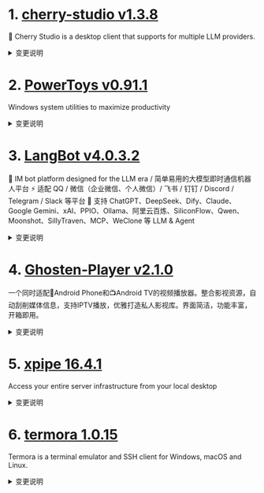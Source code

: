 
# 1. [cherry-studio v1.3.8](https://github.com/CherryHQ/cherry-studio/releases/tag/v1.3.8)  
🍒 Cherry Studio is a desktop client that supports for multiple LLM providers.
<details>
<summary>变更说明</summary>

## What's Changed
* fix: update mcp sdk version to solve the bug-preserve custom paths in SSE endpoint URLs  
* feat: upgrade electron to 35.2.2  
* 拓宽”请选择要检测的模型“模态框  
* feat: add citation list right-click copy  
* Gitee AI:update name, update models  
* refactor(CodeEditor): add more options to props for better customization, fix auto theme  
* Fix: Update file API usage for Electron 35.2.2 and add translations f…  
* feat: Drop file improvements  
* fix: change minimax's URL  
* chore: reduce package size  
* fix: Ensure last app is displayed when no filtered apps are found  
* feat: support skipping files during backup(slim backup)  
* feat: implement useFullscreen hook and integrate with NavbarRight for dynamic padding  
* feat: Highlighted search in chat page  
* fix: font-family changed in Windows with new Electron  
* fix: Prevent sending message during input method composition in mini window  
* chore: remove unused packages  
* refactor: clean up code for `MessageGroupModelList`  
* feat: make sidebar setting group collapsible  
* fix: Summary for single message export doesn't work.  
* fix(i18n): websearch has no translation  
* hotfix: github models check error  
* fix: Search results are on the right side  
* feat: add buildFunctionCallToolName utility for generating tool names  
* feat: add MCP Run Python server and integrate Pyodide for executing P…  
* Revert "feat: add MCP Run Python server and integrate Pyodide for exe…  
* fix: 多发消息时除fold布局以外的其他布局不能被渲染  
* refactor: serif messageFont & index.scss structure  
* refactor: transparent border for code blocks  
* feat: add FloatingSidebar component and integrate assistant switching…  
* refactor: improve sanitization and formatting in buildFunctionCallToo…  
* fix: update token limits for Claude models  
* refactor(messageThunk): optimize message update logic with atomic mod…  
* refactor: implement message editing and resend functionality   
* Add-aihubmix-ideogram-v3  
* refactor(Scrollbar): Optimize scroll handling logic to support external scroll events  
* hotfix: enhance reasoning summary handling in OpenAI response processing  
* feat: add zoom factor handling on window restore in WindowService  
* Hotfix/gemini-para-bug  
* hotfix: respect user-defined model group name  
* feat(settings): add OpenAI alert  
* hotfix: add OpenAI settings tab and related functionality  
* feat: support default Quick Assistant model  
* feat: add resolveFilePath functionality to resolve restoring from different computer  
* fix: update file path resolution in new Electron  
* feat: add MCP servers via JSON quickly  
* refactor: centralize paste handling logic with PasteService  
* chore: update Hailuo logo  
* feat: add new model provider BurnCloud  
* fix(mcp): mcp result preview is missing parameters  
* fix: knowledge icon consistency across components  
* fix: add context menu trigger to FloatingSidebar component  

## New Contributors
*  made their first contribution in 
*  made their first contribution in 
*  made their first contribution in 
*  made their first contribution in 
*  made their first contribution in 
*  made their first contribution in 
*  made their first contribution in 

**Full Changelog**:   

</details>

# 2. [PowerToys v0.91.1](https://github.com/microsoft/PowerToys/releases/tag/v0.91.1)  
Windows system utilities to maximize productivity
<details>
<summary>变更说明</summary>

This is a patch release to fix issues in v0.91 we deemed important for stability based on incoming rates. See  for full release notes.

## Installer Hashes

[ptUserX64]:  
[ptUserArm64]:  
[ptMachineX64]:  
[ptMachineArm64]: 
 
|  Description   | Filename | sha256 hash |
|----------------|----------|-------------|
| Per user - x64       | [PowerToysUserSetup-0.91.1-x64.exe][ptUserX64] | 42EA4A3E8C79A5456476D19E72B3E2AB9393A89C4DC7442EB7EE5A1E3490D38A |
| Per user - ARM64     | [PowerToysUserSetup-0.91.1-arm64.exe][ptUserArm64] | F3F433FE04049F9197411D792AADEBF34E3BE7FE16327BD8B73D2A046ED8BAF6 |
| Machine wide - x64   | [PowerToysSetup-0.91.1-x64.exe][ptMachineX64] | EC4BC3A8625775866B0ED4577CCF83E6EC7B1A0AD267379DDBAF4FE49C7B5BDD |
| Machine wide - ARM64 | [PowerToysSetup-0.91.1-arm64.exe][ptMachineArm64] | 9CB8911008420D0E446AE3D5CE365E447FA4DF9DCF9337F3A80F933C00FC3689 |

## Highlights

-  - Command Palette: Fixed regression where it ran as admin instead of the current user when PowerToys was elevated; also resolved extension launch failures occurring only in admin mode.
-  - Workspaces: Fixed regression where command-line options support was expected but missing when launching classic Win32 apps (e.g. Edge, Chrome).
-  - Quick Accent: Fixed regression requiring activation key to be held simultaneously with the key during the "Input delays" period for accent selection; instead, only the key needs to be held after activation.
  

</details>

# 3. [LangBot v4.0.3.2](https://github.com/RockChinQ/LangBot/releases/tag/v4.0.3.2)  
🤩 IM bot platform designed for the LLM era / 简单易用的大模型即时通信机器人平台 ⚡️ 适配 QQ / 微信（企业微信、个人微信）/ 飞书 / 钉钉 / Discord / Telegram / Slack 等平台 🧩 支持 ChatGPT、DeepSeek、Dify、Claude、Google Gemini、xAI、PPIO、Ollama、阿里云百炼、SiliconFlow、Qwen、Moonshot、SillyTraven、MCP、WeClone 等 LLM & Agent
<details>
<summary>变更说明</summary>

## What's Changed
* 解决webUI模型配置页面卡片溢出问题  
* St/webui  
* feat:add qoute message process and add Whether to enable this function  
* feat: add supports for testing llm models  
* Update bug-report_en.yml  
* fix: update auto-reply probability description in trigger.yaml  

## New Contributors
*  made their first contribution in 
*  made their first contribution in 

**Full Changelog**:   

</details>

# 4. [Ghosten-Player v2.1.0](https://github.com/GhostenEditor/Ghosten-Player/releases/tag/v2.1.0)  
一个同时适配📱Android Phone和📺Android TV的视频播放器。整合影视资源，自动刮削媒体信息，支持IPTV播放，优雅打造私人影视库。界面简洁，功能丰富，开箱即用。
<details>
<summary>变更说明</summary>

> 如果项目对您有帮助，就请给颗吧。
> 请我喝咖啡(支持作者) ☕️ 
> QQ群 1033449405

## 🎉New Features

1. TV端支持按键自定义，设置➡️其他设置➡️快捷键
!
2. 增加独立的播放器入口，能够直接选择文件或输入链接进行播放 
3. 媒体库同步和刮削支持多线程，支持暂停、取消操作，以适配文件量非常大的媒体库

## 🐞Bug Fixed

1. 阿里云盘因播放地址过期，而无法自动恢复播放
2. TMDB刮削时因为年份问题导致刮削失败 
3. 升级至2.0后的若干bug修复(未进行单独记录)

## 🚀 Improvement

1. TV端Light模式下背景图调整
2. 优化加载和错误的提示信息，以适配连接emby like server且网络较慢的场景。此前在emby like server时，可能因为网络问题，导致页面长时间出于空白或卡顿的状态
3. 首页改为分页查询，以适配连接emby like server且数据较多的场景  

## What's Changed
* Releases/v2.1.0  

**Full Changelog**:   

</details>

# 5. [xpipe 16.4.1](https://github.com/xpipe-io/xpipe/releases/tag/16.4.1)  
Access your entire server infrastructure from your local desktop
<details>
<summary>变更说明</summary>

- Fix key file selection throwing NullPointer for VMs in 16.4
- Fix choco updater showing updates prior to availability


## Downloads

You can find all downloadable artifacts below attached to this release. For installation instructions, see the .

All artifacts are signed by   

</details>

# 6. [termora 1.0.15](https://github.com/TermoraDev/termora/releases/tag/1.0.15)  
Termora is a terminal emulator and SSH client for Windows, macOS and Linux.
<details>
<summary>变更说明</summary>

### New features/Updates

- Support for disabling hyperlink 
- Modify permissions to support recursion 


### Bug fixes

- Fix snippet unescape 
- Fix double-click to open the host 
- Fix process Device Status Report (DSR) 
- Fix SFTP drag and drop upload 
- Fix snippet not scrolling 

----

### 新功能/更新

- 支持关闭解析超链接 
- 修改文件权限支持递归 

### 问题修复

- 修复代码片段转义的问题 
- 修复双击打开连接的问题 
- 修复 DSR 指令不起作用的问题 
- 修复 SFTP 左侧拖拽上传的问题 
- 修复代码片段无法滚动的问题 

  

</details>

